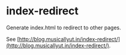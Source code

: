 # index-redirect

Generate index.html to redirect to other pages.

See [http://blog.musicallyut.in/index-redirect/](http://blog.musicallyut.in/index-redirect/).
